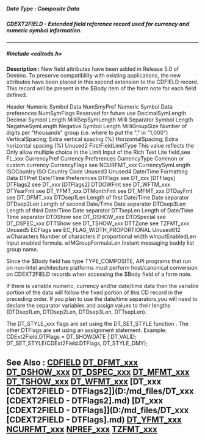 ##### Data Type : Composite Data
##### CDEXT2FIELD - Extended field reference record used for currency and numeric symbol information.
---
##### #include <editods.h>
**Description :**
New field attributes have been added in Release 5.0 of Domino.  To preserve 
compatibility with existing applications, the new attributes have been placed 
in this second extension to the CDFIELD record.  This record will be  present 
in the $Body item of the form note for each field defined.

Header
	Numeric Symbol Data
NumSmyPref  Numeric Symbol Data preferences 
NumSymFlags  Reserved for future use
DecimalSymLength Decimal Symbol Length
MilliSepSymLength          Milli Separator Symbol Length 
NegativeSymLength Negative Symbol Length
MilliGroupSize  Number of digits per "thousands" group (i.e. where to put the 
"," in "1,000")
VerticalSpacing; Extra vertical spacing (%)
HorizontalSpacing; Extra horizontal spacing (%)
Unused2
FirstFieldLimitType  This value reflects the Only allow multiple choice in the 
Limit Input of the Rich Text Lite field,see FL_xxx
CurrencyPref  Currency Preferences
CurrencyType  Common or custom currency
CurrencyFlags  see NCURFMT_xxx
CurrencySymLength 
ISOCountry  ISO Country Code
Unused3
Unused4
	Date/Time Formatting Data
DTPref   Date/Time Preferences
DTFlags  see DT_xxx [DTFlags]
DTFlags2  see DT_xxx [DTFlags2]
DTDOWFmt  see DT_WFTM_xxx
DTYearFmt  see DT_YFMT_xxx
DTMonthFmt  see DT_MFMT_xxx
DTDayFmt  see DT_DFMT_xxx
DTDsep1Len  Length of first Date/Time Date separator
DTDsep2Len                     Length of second Date/Time Date separator
DTDsep3Len                     Length of third Date/Time Date separator
DTTsepLen                        Length of Date/Time Time separator
DTDShow  see DT_DSHOW_xxx
DTDSpecial  see DT_DSPEC_xxx
DTTShow  see DT_TSHOW_xxx
DTTZone  see TZFMT_xxx
Unused5
ECFlags  see EC_FLAG_WIDTH_PROPORTIONAL
Unused612
wCharacters  Number of characters if proportional width
wInputEnabledLen Input enabled formula.
wIMGroupFormulaLen Instant messaging buddy list group name. 

Since the $Body field has type TYPE_COMPOSITE, API programs that run on 
non-Intel architecture platforms must perform host/canonical conversion on 
CDEXT2FIELD records when accessing the $Body field of a form note.  

If there is variable numeric, currency and/or date/time data then the variable 
portion of the data will follow the fixed portion of this CD record in the 
preceding order. If you plan to use the date/time separators,you will need to 
declare the separator variables and assign values to their lengths (DTDsep1Len, 
DTDsep2Len, DTDsep3Len, DTTsepLen).

 The DT_STYLE_xxx flags are set using the DT_SET_STYLE function . The other 
DTFlags are set using an assignment statement.
 Example:    CDExt2Field.DTFlags = DT_SHOWDATE | DT_VALID; 
                          DT_SET_STYLE(CDExt2Field.DTFlags, DT_STYLE_DMY);

**See Also :**
[CDFIELD](D:/md_files/CDFIELD.md)
[DT_DFMT_xxx](D:/md_files/DT_DFMT_xxx.md)
[DT_DSHOW_xxx](D:/md_files/DT_DSHOW_xxx.md)
[DT_DSPEC_xxx](D:/md_files/DT_DSPEC_xxx.md)
[DT_MFMT_xxx](D:/md_files/DT_MFMT_xxx.md)
[DT_TSHOW_xxx](D:/md_files/DT_TSHOW_xxx.md)
[DT_WFMT_xxx](D:/md_files/DT_WFMT_xxx.md)
[DT_xxx [CDEXT2FIELD - DTFlags2]](D:/md_files/DT_xxx [CDEXT2FIELD - DTFlags2].md)
[DT_xxx [CDEXT2FIELD - DTFlags]](D:/md_files/DT_xxx [CDEXT2FIELD - DTFlags].md)
[DT_YFMT_xxx](D:/md_files/DT_YFMT_xxx.md)
[NCURFMT_xxx](D:/md_files/NCURFMT_xxx.md)
[NPREF_xxx](D:/md_files/NPREF_xxx.md)
[TZFMT_xxx](D:/md_files/TZFMT_xxx.md)
---
